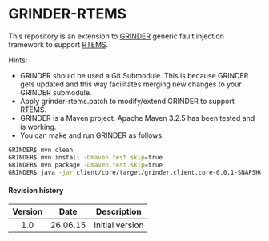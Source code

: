 # GRINDER-RTEMS

This repository is an extension to [GRINDER] generic fault injection framework to support [RTEMS].

Hints:
  - GRINDER should be used a Git Submodule. This is because GRINDER gets updated and this way facilitates merging new changes to your GRINDER submodule.
  - Apply grinder-rtems.patch to modify/extend GRINDER to support RTEMS.
  - GRINDER is a Maven project. Apache Maven 3.2.5 has been tested and is working.
  - You can make and run GRINDER as follows:
```sh
GRINDER$ mvn clean
GRINDER$ mvn install -Dmaven.test.skip=true
GRINDER$ mvn package -Dmaven.test.skip=true
GRINDER$ java -jar client/core/target/grinder.client.core-0.0.1-SNAPSHOT.jar
```

#### Revision history
| Version     | Date | Description   |
| :-------: | :----: | :---: |
| 1.0 | 26.06.15 |  Initial version    |

[GRINDER]:https://github.com/DEEDS-TUD/GRINDER
[RTEMS]:https://www.rtems.org/

